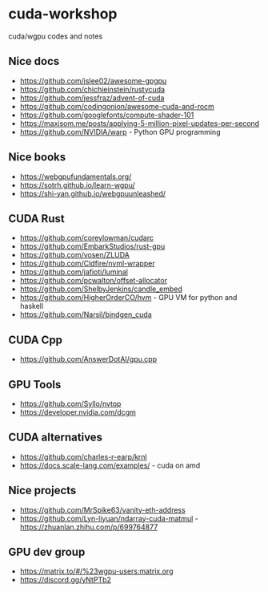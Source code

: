 # cuda-workshop

cuda/wgpu codes and notes

## Nice docs

* <https://github.com/jslee02/awesome-gpgpu>
* <https://github.com/chichieinstein/rustycuda>
* <https://github.com/jessfraz/advent-of-cuda>
* <https://github.com/codingonion/awesome-cuda-and-rocm>
* <https://github.com/googlefonts/compute-shader-101>
* <https://maxisom.me/posts/applying-5-million-pixel-updates-per-second>
* <https://github.com/NVIDIA/warp> - Python GPU programming

## Nice books

* <https://webgpufundamentals.org/>
* <https://sotrh.github.io/learn-wgpu/>
* <https://shi-yan.github.io/webgpuunleashed/>

## CUDA Rust

* <https://github.com/coreylowman/cudarc>
* <https://github.com/EmbarkStudios/rust-gpu>
* <https://github.com/vosen/ZLUDA>
* <https://github.com/Cldfire/nvml-wrapper>
* <https://github.com/jafioti/luminal>
* <https://github.com/pcwalton/offset-allocator>
* <https://github.com/ShelbyJenkins/candle_embed>
* <https://github.com/HigherOrderCO/hvm> - GPU VM for python and haskell
* <https://github.com/Narsil/bindgen_cuda>

## CUDA Cpp

* <https://github.com/AnswerDotAI/gpu.cpp>

## GPU Tools

* <https://github.com/Syllo/nvtop>
* <https://developer.nvidia.com/dcgm>

## CUDA alternatives

* <https://github.com/charles-r-earp/krnl>
* <https://docs.scale-lang.com/examples/> - cuda on amd

## Nice projects

* <https://github.com/MrSpike63/vanity-eth-address>
* <https://github.com/Lyn-liyuan/ndarray-cuda-matmul> - <https://zhuanlan.zhihu.com/p/699764877>

## GPU dev group

* <https://matrix.to/#/%23wgpu-users:matrix.org>
* <https://discord.gg/yNtPTb2>
